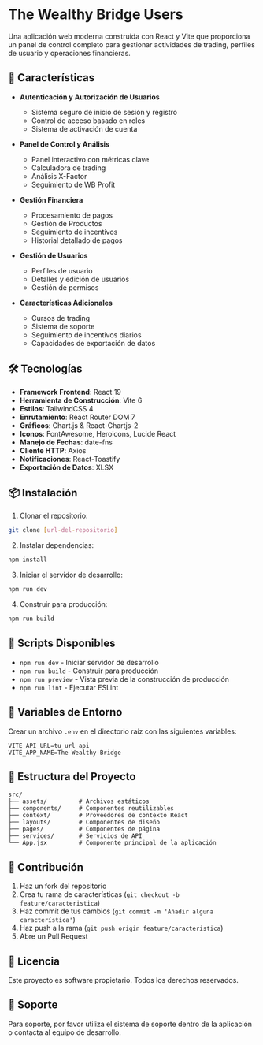 # The Wealthy Bridge Users

Una aplicación web moderna construida con React y Vite que proporciona un panel de control completo para gestionar actividades de trading, perfiles de usuario y operaciones financieras.

## 🚀 Características

- **Autenticación y Autorización de Usuarios**
  - Sistema seguro de inicio de sesión y registro
  - Control de acceso basado en roles
  - Sistema de activación de cuenta

- **Panel de Control y Análisis**
  - Panel interactivo con métricas clave
  - Calculadora de trading
  - Análisis X-Factor
  - Seguimiento de WB Profit

- **Gestión Financiera**
  - Procesamiento de pagos
  - Gestión de Productos
  - Seguimiento de incentivos
  - Historial detallado de pagos

- **Gestión de Usuarios**
  - Perfiles de usuario
  - Detalles y edición de usuarios
  - Gestión de permisos

- **Características Adicionales**
  - Cursos de trading
  - Sistema de soporte
  - Seguimiento de incentivos diarios
  - Capacidades de exportación de datos

## 🛠️ Tecnologías

- **Framework Frontend**: React 19
- **Herramienta de Construcción**: Vite 6
- **Estilos**: TailwindCSS 4
- **Enrutamiento**: React Router DOM 7
- **Gráficos**: Chart.js & React-Chartjs-2
- **Iconos**: FontAwesome, Heroicons, Lucide React
- **Manejo de Fechas**: date-fns
- **Cliente HTTP**: Axios
- **Notificaciones**: React-Toastify
- **Exportación de Datos**: XLSX

## 📦 Instalación

1. Clonar el repositorio:
```bash
git clone [url-del-repositorio]
```

2. Instalar dependencias:
```bash
npm install
```

3. Iniciar el servidor de desarrollo:
```bash
npm run dev
```

4. Construir para producción:
```bash
npm run build
```

## 🔧 Scripts Disponibles

- `npm run dev` - Iniciar servidor de desarrollo
- `npm run build` - Construir para producción
- `npm run preview` - Vista previa de la construcción de producción
- `npm run lint` - Ejecutar ESLint

## 🔐 Variables de Entorno

Crear un archivo `.env` en el directorio raíz con las siguientes variables:

```env
VITE_API_URL=tu_url_api
VITE_APP_NAME=The Wealthy Bridge
```

## 📁 Estructura del Proyecto

```
src/
├── assets/         # Archivos estáticos
├── components/     # Componentes reutilizables
├── context/        # Proveedores de contexto React
├── layouts/        # Componentes de diseño
├── pages/          # Componentes de página
├── services/       # Servicios de API
└── App.jsx         # Componente principal de la aplicación
```

## 🤝 Contribución

1. Haz un fork del repositorio
2. Crea tu rama de características (`git checkout -b feature/caracteristica`)
3. Haz commit de tus cambios (`git commit -m 'Añadir alguna característica'`)
4. Haz push a la rama (`git push origin feature/caracteristica`)
5. Abre un Pull Request

## 📝 Licencia

Este proyecto es software propietario. Todos los derechos reservados.

## 👥 Soporte

Para soporte, por favor utiliza el sistema de soporte dentro de la aplicación o contacta al equipo de desarrollo.
